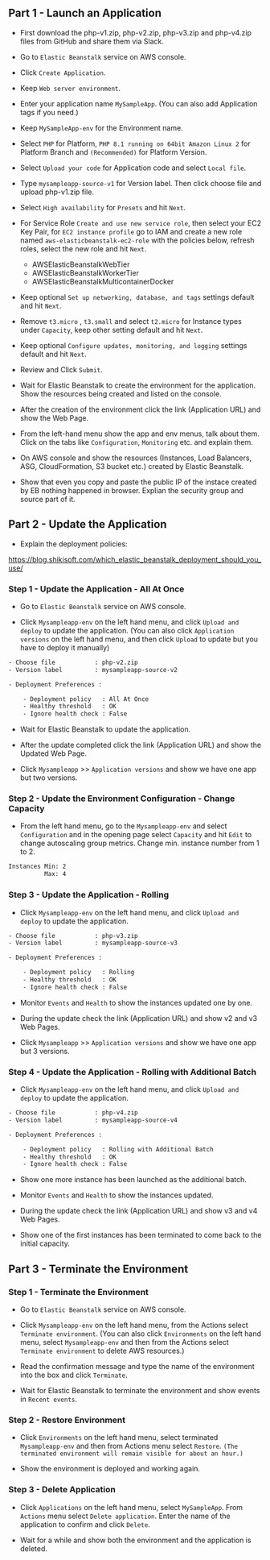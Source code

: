 ## Part 1 - Launch an Application

- First download the php-v1.zip, php-v2.zip, php-v3.zip and php-v4.zip files from GitHub and share them via Slack.

- Go to `Elastic Beanstalk` service on AWS console.

- Click `Create Application`.

- Keep `Web server environment`. 

- Enter your application name `MySampleApp`.  (You can also add Application tags if you need.)

- Keep `MySampleApp-env` for the Environment name.

- Select `PHP` for Platform, `PHP 8.1 running on 64bit Amazon Linux 2` for Platform Branch and `(Recommended)` for Platform Version.

- Select `Upload your code` for Application code and select `Local file`.

- Type `mysampleapp-source-v1` for Version label. Then click choose file and upload php-v1.zip file.

- Select `High availability` for `Presets` and hit `Next`.

- For Service Role `Create and use new service role`, then select your EC2 Key Pair, for `EC2 instance profile` go to IAM and create
a new role named `aws-elasticbeanstalk-ec2-role` with the policies below, refresh roles, select the new role and hit `Next`.
  - AWSElasticBeanstalkWebTier
  - AWSElasticBeanstalkWorkerTier
  - AWSElasticBeanstalkMulticontainerDocker

- Keep optional `Set up networking, database, and tags` settings default and hit `Next`.

- Remove `t3.micro` , `t3.small` and select `t2.micro` for Instance types under `Capacity`, keep other setting default and hit `Next`.

- Keep optional `Configure updates, monitoring, and logging` settings default and hit `Next`.

- Review and Click `Submit`.

- Wait for Elastic Beanstalk to create the environment for the application. Show the resources being created and listed on the console.

- After the creation of the environment click the link (Application URL) and show the Web Page.

- From the left-hand menu show the app and env menus, talk about them. Click on the tabs like `Configuration`, `Monitoring` etc. and explain them.

- On AWS console and show the resources (Instances, Load Balancers, ASG, CloudFormation, S3 bucket etc.) created by Elastic Beanstalk.

- Show that even you copy and paste the public IP of the instace created by EB nothing happened in browser. Explian the security group and source part of it. 

## Part 2 - Update the Application

- Explain the deployment policies:

https://blog.shikisoft.com/which_elastic_beanstalk_deployment_should_you_use/

### Step 1 - Update the Application - All At Once

- Go to `Elastic Beanstalk` service on AWS console.

- Click `Mysampleapp-env` on the left hand menu, and click `Upload and deploy` to update the application. (You can also click `Application versions` on the left hand menu, and then click `Upload` to update but you have to deploy it manually)

```bash
- Choose file           : php-v2.zip
- Version label         : mysampleapp-source-v2

- Deployment Preferences :

    - Deployment policy   : All At Once
    - Healthy threshold   : OK
    - Ignore health check : False
```
- Wait for Elastic Beanstalk to update the application.

- After the update completed click the link (Application URL) and show the Updated Web Page.

- Click `Mysampleapp` >> `Application versions` and show we have one app but two versions.

### Step 2 - Update the Environment Configuration - Change Capacity 

- From the left hand menu, go to the `Mysampleapp-env` and select `Configuration` and in the opening page select `Capacity` and hit `Edit` to change autoscaling group metrics. Change min. instance number from 1 to 2. 

```bash
Instances Min: 2
          Max: 4 
```
### Step 3 - Update the Application - Rolling

- Click `Mysampleapp-env` on the left hand menu, and click `Upload and deploy` to update the application. 

```bash
- Choose file           : php-v3.zip
- Version label         : mysampleapp-source-v3

- Deployment Preferences :

    - Deployment policy   : Rolling
    - Healthy threshold   : OK
    - Ignore health check : False

```

- Monitor `Events` and `Health` to show the instances updated one by one.

- During the update check the link (Application URL) and show v2 and v3 Web Pages.

- Click `Mysampleapp` >> `Application versions` and show we have one app but 3 versions.


### Step 4 - Update the Application - Rolling with Additional Batch

- Click `Mysampleapp-env` on the left hand menu, and click `Upload and deploy` to update the application. 

```bash
- Choose file           : php-v4.zip
- Version label         : mysampleapp-source-v4

- Deployment Preferences :

    - Deployment policy   : Rolling with Additional Batch
    - Healthy threshold   : OK
    - Ignore health check : False
```
- Show one more instance has been launched as the additional batch.

- Monitor `Events` and `Health` to show the instances updated.

- During the update check the link (Application URL) and show v3 and v4 Web Pages.

- Show one of the first instances has been terminated to come back to the initial capacity. 

## Part 3 - Terminate the Environment

### Step 1 - Terminate the Environment

- Go to `Elastic Beanstalk` service on AWS console.

- Click `Mysampleapp-env` on the left hand menu, from the Actions select `Terminate environment`. (You can also click `Environments` on the left hand menu, select `Mysampleapp-env` and then from the Actions select `Terminate environment` to delete AWS resources.)

- Read the confirmation message and type the name of the environment into the box and click `Terminate`.

- Wait for Elastic Beanstalk to terminate the environment and show events in `Recent events`.

### Step 2 - Restore Environment

- Click `Environments` on the left hand menu, select terminated `Mysampleapp-env` and then from Actions menu select `Restore`.
  `(The terminated environment will remain visible for about an hour.)`

- Show the environment is deployed and working again. 

### Step 3 - Delete Application

- Click `Applications` on the left hand menu, select `MySampleApp`. From `Actions` menu select `Delete application`. Enter the name of the application to confirm and click `Delete`.

- Wait for a while and show both the environment and the application is deleted.